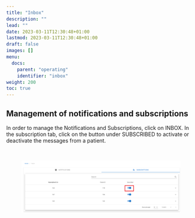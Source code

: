 ```yaml
---
title: "Inbox"
description: ""
lead: ""
date: 2023-03-11T12:30:48+01:00
lastmod: 2023-03-11T12:30:48+01:00
draft: false
images: []
menu:
  docs:
    parent: "operating"
    identifier: "inbox"
weight: 200
toc: true
---
```


## Management of notifications and subscriptions

In order to manage the Notifications and Subscriptions, click on INBOX. In the subscription tab, click on the button under SUBSCRIBED to activate or deactivate the messages from a patient.

<br><figure id="Pic_1" >
<img src="Pictures/Subscriptions.png" alt="Manage subscription" width="800px" style="align:center">
</figure>